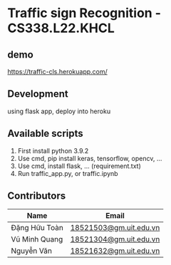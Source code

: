 # Traffic sign Recognition - CS338.L22.KHCL

## demo 

https://traffic-cls.herokuapp.com/

## Development

using flask app, deploy into heroku

## Available scripts

1. First install python 3.9.2
2. Use cmd, pip install keras, tensorflow, opencv, ...
3. Use cmd, install flask, ... (requirement.txt)
4. Run traffic_app.py, or traffic.ipynb

## Contributors

| Name                | Email                  |
| ------------------- | ---------------------- |
| Đặng Hữu Toàn       | 18521503@gm.uit.edu.vn |
| Vũ Minh Quang       | 18521304@gm.uit.edu.vn |
| Nguyễn Văn          | 18521632@gm.uit.edu.vn |
